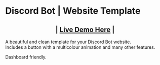 # Discord Bot | Website Template

## <center>| [Live Demo Here](https://livepreview.natrixdev.repl.co) | </center>

A beautiful and clean template for your Discord Bot website.<br>
Includes a button with a multicolour animation and many other features. 

Dashboard friendly.

